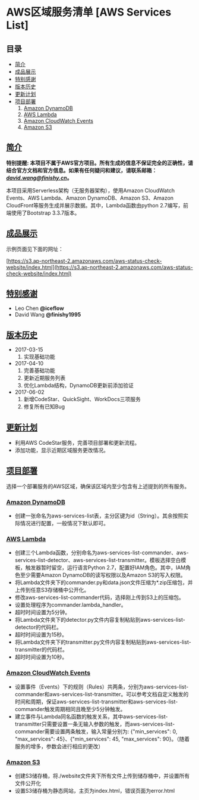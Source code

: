 # AWS区域服务清单 [AWS Services List]


## 目录

- [简介](#简介)
- [成品展示](#成品展示)
- [特别感谢](#特别感谢)
- [版本历史](#版本历史)
- [更新计划](#更新计划)
- [项目部署](#项目部署)
	1. [Amazon DynamoDB](#amazon-dynamodb)
	2. [AWS Lambda](#aws-lambda)
	3. [Amazon CloudWatch Events](#amazon-cloudwatch-events)
	4. [Amazon S3](#amazon-s3)


## [简介](id:简介)

**特别提醒: 本项目不属于AWS官方项目。所有生成的信息不保证完全的正确性，请结合官方文档和官方信息。如果有任何疑问和建议，请联系邮箱：*[david.wang@finishy.cn](mailto:david.wang@finishy.cn)*。**

本项目采用Serverless架构（无服务器架构），使用Amazon CloudWatch Events、AWS Lambda、Amazon DynamoDB、Amazon S3、Amazon CloudFront等服务生成并展示数据。其中，Lambda函数由python 2.7编写，前端使用了Bootstrap 3.3.7版本。


## [成品展示](id:成品展示)

示例页面见下面的网址：

[https://s3.ap-northeast-2.amazonaws.com/aws-status-check-website/index.html](https://s3.ap-northeast-2.amazonaws.com/aws-status-check-website/index.html)


## [特别感谢](id:特别感谢)

- Leo Chen **@iceflow**
- David Wang **@finishy1995**


## [版本历史](id:版本历史)

- 2017-03-15
	1. 实现基础功能
- 2017-04-10
	1. 完善基础功能
	2. 更新近期服务列表
	3. 优化Lambda结构，DynamoDB更新前添加验证
- 2017-06-02
	1. 新增CodeStar、QuickSight、WorkDocs三项服务
	2. 修复所有已知Bug


## [更新计划](id:更新计划)

- 利用AWS CodeStar服务，完善项目部署和更新流程。
- 添加功能，显示近期区域服务更改情况。


## [项目部署](id:项目部署)

选择一个部署服务的AWS区域，确保该区域内至少包含有上述提到的所有服务。

### [Amazon DynamoDB](id:AmazonDynamoDB)

- 创建一张命名为aws-services-list表，主分区键为id（String）。其余按照实际情况进行配置，一般情况下默认即可。

### [AWS Lambda](id:AWSLambda)

- 创建三个Lambda函数，分别命名为aws-services-list-commander、aws-services-list-detector、aws-services-list-transmitter。模板选择空白模板，触发器暂时留空，运行语言Python 2.7，配置好IAM角色。其中，IAM角色至少需要Amazon DynamoDB的读写权限以及Amazon S3的写入权限。
- 将Lambda文件夹下的commander.py和data.json文件压缩为*.zip压缩包，并上传到任意S3存储桶中公开化。
- 修改aws-services-list-commander代码，选择刚上传到S3上的压缩包。
- 设置处理程序为commander.lambda_handler。
- 超时时间设置为5分钟。
- 将Lambda文件夹下的detector.py文件内容复制粘贴到aws-services-list-detector的代码栏。
- 超时时间设置为15秒。
- 将Lambda文件夹下的transmitter.py文件内容复制粘贴到aws-services-list-transmitter的代码栏。
- 超时时间设置为10秒。

### [Amazon CloudWatch Events](id:amazon-cloudwatch-events)

- 设置事件（Events）下的规则（Rules）共两条，分别为aws-services-list-commander和aws-services-list-transmitter。可以参考文档自定义触发的时间和周期，保证aws-services-list-transmitter和aws-services-list-commander触发周期相同且晚至少5分钟触发。
- 建立事件与Lambda同名函数的触发关系，其中aws-services-list-transmitter只需要设置一条无输入参数的触发，而aws-services-list-commander需要设置两条触发，输入常量分别为: {"min_services": 0, "max_services": 45}、{"min_services": 45, "max_services": 90}。（随着服务的增多，参数会进行相应的更改）

### [Amazon S3](id:AmazonS3)

- 创建S3储存桶，将./website文件夹下所有文件上传到储存桶中，并设置所有文件公开化
- 设置S3储存桶为静态网站，主页为index.html，错误页面为error.html
